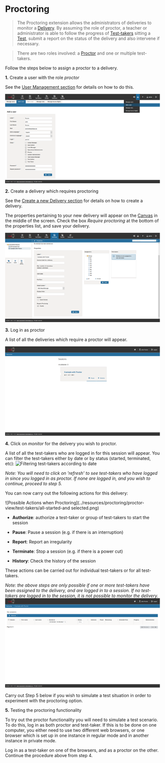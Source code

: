 <!--
tags: []

--> 

# Proctoring

> The Proctoring extension allows the administrators of deliveries to monitor a [Delivery](../appendix/glossary.md#delivery). By assuming the role of proctor, a teacher or administrator is able to follow the progress of [Test-takers](../appendix/glossary.md#test-taker) sitting a [Test](../appendix/glossary.md#test), submit a report on the status of the delivery and also intervene if necessary.
 
> There are two roles involved: a [Proctor](../appendix/glossary.md#proctor) and one or multiple test-takers.

 
Follow the steps below to assign a proctor to a delivery.

**1.** Create a user with the role *proctor*

See the [User Management section](../administrative-features/user-management.md) for details on how to do this.

![Adding a Proctor as User](../resources/proctoring/prerequisites/create-proctor-user.png) 

**2.** Create a delivery which requires proctoring

See the [Create a new Delivery section](../deliveries/create-a-new-delivery.md) for details on how to create a delivery.

The properties pertaining to your new delivery will appear on the [Canvas](../appendix/glossary.md#canvas) in the middle of the screen. Check the box *Require proctoring* at the bottom of the properties list, and save your delivery.

![Configuring a Delivery](../resources/proctoring/prerequisites/configure-delivery.png) 


**3.** Log in as proctor

A list of all the deliveries which require a proctor will appear.

![Deliveries requiring a Proctor](../resources/proctoring/proctor-view/entry-screens/list-of-deliveries.png) 

**4.** Click on *monitor* for the delivery you wish to proctor.

A list of all the test-takers who are logged in for this session will appear. You can filter the test-takers either by date or by status (started, terminated, etc):
![Filtering test-takers according to date](../resources/proctoring/proctor-view/test-takers/filter/by-date.png)

*Note: You will need to click on 'refresh' to see test-takers who have logged in since you logged in as proctor. If none are logged in, and you wish to continue, proceed to step 5.*

You can now carry out the following actions for this delivery:

![Possible Actions when Proctoring](../resources/proctoring/proctor-view/test-takers/all-started-and selected.png)

- **Authorize**: authorize a test-taker or group of test-takers to start the session

- **Pause**: Pause a session (e.g. if there is an interruption)

- **Report**: Report an irregularity

- **Terminate**: Stop a session (e.g. if there is a power cut)

- **History**: Check the history of the session


These actions can be carried out for individual test-takers or for all test-takers.

*Note: the above steps are only possible if one or more test-takers have been assigned to the delivery, and are logged in to a session. If no test-takers are logged in to the session, it is not possible to monitor the delivery.*
![No test-takers logged in](../resources/proctoring/proctor-view/test-takers/none-logged-in.png)

Carry out Step 5 below if you wish to simulate a test situation in order to experiment with the proctoring option. 

**5.** Testing the proctoring functionality 

To try out the proctor functionality you will need to simulate a test scenario. To do this, log in as both proctor and test-taker. If this is to be done on one computer, you either need to use two different web browsers, or one browser which is set up in one instance in regular mode and in another instance in private mode.

Log in as a test-taker on one of the browsers, and as a proctor on the other. Continue the procedure above from step 4.